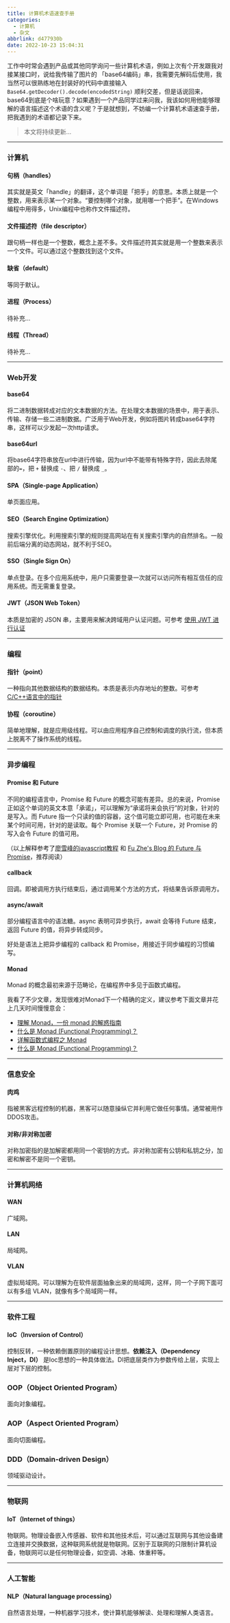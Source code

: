 ```yaml
---
title: 计算机术语速查手册
categories:
  - 计算机
  - 杂文
abbrlink: d477930b
date: 2022-10-23 15:04:31
---
```


工作中时常会遇到产品或其他同学询问一些计算机术语，例如上次有个开发跟我对接某接口时，说给我传输了图片的 「base64编码」串，我需要先解码后使用，我当然可以很熟练地在封装好的代码中直接输入`Base64.getDecoder().decode(encodedString)` 顺利交差，但是话说回来，base64到底是个啥玩意？如果遇到一个产品同学过来问我，我该如何用他能够理解的语言描述这个术语的含义呢？于是就想到，不妨编一个计算机术语速查手册，把我遇到的术语都记录下来。

<!-- more -->

> 本文将持续更新...

---

### **计算机**

#### **句柄（handles）**

其实就是英文「handle」的翻译，这个单词是「把手」的意思。本质上就是一个整数，用来表示某一个对象。“要控制哪个对象，就用哪一个把手”。在Windows编程中用得多，Unix编程中也称作文件描述符。

#### **文件描述符（file descriptor）**

跟句柄一样也是一个整数，概念上差不多。文件描述符其实就是用一个整数来表示一个文件。可以通过这个整数找到这个文件。

#### **缺省（default）**

等同于默认。

#### **进程（Process）**

待补充...

#### **线程（Thread）**

待补充...


---

### **Web开发**

#### **base64**

将二进制数据转成对应的文本数据的方法。在处理文本数据的场景中，用于表示、传输、存储一些二进制数据。广泛用于Web开发，例如将图片转成base64字符串，这样可以少发起一次http请求。

#### **base64url**

将base64字符串放在url中进行传输，因为url中不能带有特殊字符，因此去除尾部的`=`，把 `+` 替换成 `-`、把 `/` 替换成 `_`。

#### **SPA（Single-page Application）**

单页面应用。

#### **SEO（Search Engine Optimization）**

搜索引擎优化。利用搜索引擎的规则提高网站在有关搜索引擎内的自然排名。一般前后端分离的动态网站，就不利于SEO。

#### **SSO（Single Sign On）**

单点登录。在多个应用系统中，用户只需要登录一次就可以访问所有相互信任的应用系统。而无需重复登录。

#### **JWT（JSON Web Token）**

本质是加密的 JSON 串，主要用来解决跨域用户认证问题。可参考 [使用 JWT 进行认证](../post/fd9d3113.html)


---

### **编程**

#### **指针（point）**

一种指向其他数据结构的数据结构。本质是表示内存地址的整数。可参考 [C/C++语言中的指针](../post/82d9a37c.html)

#### **协程（coroutine）**

简单地理解，就是应用级线程。可以由应用程序自己控制和调度的执行流，但本质上脱离不了操作系统的线程。

---

### **异步编程**

#### **Promise 和 Future**

不同的编程语言中，Promise 和 Future 的概念可能有差异。总的来说，Promise 正如这个单词的英文本意「承诺」，可以理解为“承诺将来会执行”的对象，针对的是写入。而 Future 指一个只读的值的容器，这个值可能立即可用，也可能在未来某个时间可用，针对的是读取。每个 Promise 关联一个 Future，对 Promise 的写入会令 Future 的值可用。

（以上解释参考了[廖雪峰的javascript教程](https://www.liaoxuefeng.com/wiki/001434446689867b27157e896e74d51a89c25cc8b43bdb3000/0014345008539155e93fc16046d4bb7854943814c4f9dc2000) 和 [Fu Zhe's Blog 的 Future 与 Promise](https://fuzhe1989.github.io/2018/01/30/future-promise/)，推荐阅读）

#### **callback**

回调。即被调用方执行结束后，通过调用某个方法的方式，将结果告诉原调用方。

#### **async/await**

部分编程语言中的语法糖。async 表明可异步执行，await 会等待 Future 结束，返回 Future 的值，将异步转成同步。

好处是语法上把异步编程的 callback 和 Promise，用接近于同步编程的习惯编写。

#### **Monad**

Monad 的概念最初来源于范畴论，在编程界中多见于函数式编程。

我看了不少文章，发现很难对Monad下一个精确的定义，建议参考下面文章并花上几天时间慢慢意会：

- [理解 Monad，一份 monad 的解惑指南](https://www.infoq.cn/article/understanding-monads-guide-for-perplexed)
- [什么是 Monad (Functional Programming)？](https://www.jianshu.com/p/cf28f2e5a905)
- [详解函数式编程之 Monad](https://netcan.github.io/2020/09/30/%E8%AF%A6%E8%A7%A3%E5%87%BD%E6%95%B0%E5%BC%8F%E7%BC%96%E7%A8%8B%E4%B9%8BMonad/)
- [什么是 Monad (Functional Programming)？](https://www.zhihu.com/question/19635359)


---

### **信息安全**

#### **肉鸡**

指被黑客远程控制的机器，黑客可以随意操纵它并利用它做任何事情。通常被用作DDOS攻击。

#### **对称/非对称加密**

对称加密指的是加解密都用同一个密钥的方式。非对称加密有公钥和私钥之分，加密和解密不是同一个密钥。

---

### **计算机网络**

#### **WAN**

广域网。

#### **LAN**

局域网。

#### **VLAN**

虚拟局域网。可以理解为在软件层面抽象出来的局域网，这样，同一个子网下面可以有多组 VLAN，就像有多个局域网一样。

---

### **软件工程**

#### **IoC（Inversion of Control）**

控制反转，一种依赖倒置原则的编程设计思想。**依赖注入（Dependency Inject，DI）** 是Ioc思想的一种具体做法。DI把底层类作为参数传给上层，实现上层对下层的控制。

### **OOP（Object Oriented Program）**

面向对象编程。

### **AOP（Aspect Oriented Program）**

面向切面编程。

### **DDD（Domain-driven Design）**

领域驱动设计。

---

### **物联网**

#### **IoT（Internet of things）**

物联网。物理设备嵌入传感器、软件和其他技术后，可以通过互联网与其他设备建立连接并交换数据，这种联网系统就是物联网。区别于互联网的只限制计算机设备，物联网可以是任何物理设备，如空调、冰箱、体重秤等。

---

### **人工智能**

#### **NLP（Natural language processing）**

自然语言处理，一种机器学习技术，使计算机能够解读、处理和理解人类语言。

